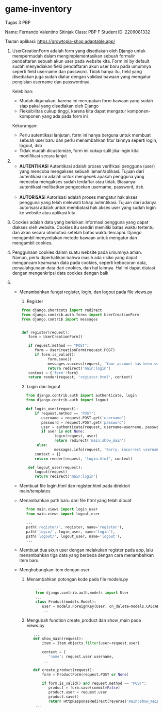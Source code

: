 # game-inventory
Tugas 3 PBP

Name: Fernando Valentino Sitinjak
Class: PBP F
Student ID: 2206081332

Tautan aplikasi: https://growtopia-shop.adaptable.app/

1. UserCreationForm adalah form yang disediakan oleh Django untuk mempermudah dalam mengimplementasikan sebuah formulir pendaftaran sebuah akun user pada 
   website kita. Form ini by default sudah menyediakan field pendaftaran akun user baru pada umumnya seperti field username dan password. Tidak hanya itu, 
   field yang disediakan juga sudah diatur dengan validasi bawaan yang mengatur pengisian username dan passwordnya.

   Kelebihan:
   + Mudah digunakan, karena ini merupakan form bawaan yang sudah siap pakai yang disediakan oleh Django
   + Fleksibilitas cukup tinggi, karena kita dapat mengatur komponen-komponen yang ada pada form ini

   Kekurangan:
   + Perlu autentikasi lanjutan, form ini hanya berguna untuk membuat sebuah user baru dan perlu menambahkan fitur lainnya seperti login, logout, dsb
   + Tidak mudah dicustomize, form ini cukup sulit jika ingin kita modifikasi secara lanjut
  
2. + **AUTENTIKASI**
     Autentikasi adalah proses verifikasi pengguna (user) yang mencoba mengakses sebuah laman/aplikasi. Tujuan dari autentikasi ini adalah untuk mengecek 
     apakah pengguna yang mencoba mengakses sudah terdaftar atau tidak. Biasanya autentikasi melibatkan pengecekan username, password, dsb. <br><br>
   + **AUTORISASI**
     Autorisasi adalah proses mengatur hak akses pengguna yang telah melewati tahap autentikasi. Tujuan dari adanya autorisasi adalah untuk membatasi hak akses user yang sudah login ke website atau aplikasi kita.

3. Cookies adalah data yang berisikan informasi pengguna yang dapat diakses oleh  website. Cookies itu sendiri memiliki batas waktu tertentu dan akan secara otomotasi setelah batas waktu tercapai. Django mengambil menyediakan metode bawaan untuk mengatur dan mengambil cookies.


4. Penggunaan cookies dalam suatu website pada umumnya aman. Namun, perlu diperhatikan bahwa masih ada risiko yang dapat mengancam keamanan data pada cookies, seperti kebocoran data, penyalahgunaan data dari cookies, dan hal lainnya. Hal ini dapat diatasi dengan mengenkripsi data cookies dengan baik  

5. + Menambahkan fungsi register, login, dan logout pada file views.py 
     1. Register

     ```python
      from django.shortcuts import redirect
      from django.contrib.auth.forms import UserCreationForm
      from django.contrib import messages  


      def register(request):
         form = UserCreationForm()

         if request.method == "POST":
            form = UserCreationForm(request.POST)
            if form.is_valid():
                  form.save()
                  messages.success(request, 'Your account has been successfully created!')
                  return redirect('main:login')
         context = {'form':form}
         return render(request, 'register.html', context)
     ```

     2. Login dan logout

     ```python
        from django.contrib.auth import authenticate, login
        from django.contrib.auth import logout

        def login_user(request):
            if request.method == 'POST':
               username = request.POST.get('username')
               password = request.POST.get('password')
               user = authenticate(request, username=username, password=password)
               if user is not None:
                     login(request, user)
                     return redirect('main:show_main')
             else:
                     messages.info(request, 'Sorry, incorrect username or password. Please try again.')
            context = {}
            return render(request, 'login.html', context)    

         def logout_user(request):
            logout(request)
            return redirect('main:login')
     ```

   + Membuat file login.html dan register.html pada direktori main/templates
   + Menambahkan path baru dari file html yang telah dibuat
     
     ```python
        from main.views import login_user
        from main.views import logout_user

        ...
        path('register/', register, name='register'), 
        path('login/', login_user, name='login'),
        path('logout/', logout_user, name='logout'),
        ...
     ```

   + Membuat dua akun user dengan melakukan register pada app, lalu menambahkan   tiga data yang berbeda dengan cara menambahkan item baru
   + Menghubungkan item dengan user
     
     1. Menambahkan potongan kode pada file models.py
        ```python
            ...
            from django.contrib.auth.models import User
            ...
            class Product(models.Model):
               user = models.ForeignKey(User, on_delete=models.CASCADE)
               ...
        ```

     2. Mengubah function create_product dan show_main pada views.py
        ```python
           ...
           def show_main(request):
               item = Item.objects.filter(user=request.user)

               context = {
                  'name': request.user.username,
               ...

           def create_product(request):
               form = ProductForm(request.POST or None)

               if form.is_valid() and request.method == "POST":
                  product = form.save(commit=False)
                  product.user = request.user
                  product.save()
                  return HttpResponseRedirect(reverse('main:show_main'))
            ...
        ```

   

